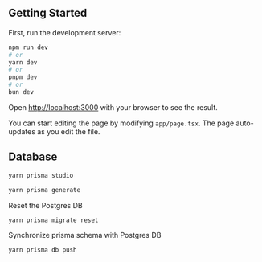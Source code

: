 ## Getting Started

First, run the development server:

```bash
npm run dev
# or
yarn dev
# or
pnpm dev
# or
bun dev
```

Open [http://localhost:3000](http://localhost:3000) with your browser to see the result.

You can start editing the page by modifying `app/page.tsx`. The page auto-updates as you edit the file.

## Database

```bash
yarn prisma studio
```

```bash
yarn prisma generate
```

Reset the Postgres DB
```bash
yarn prisma migrate reset
```

Synchronize prisma schema with Postgres DB
```bash
yarn prisma db push
```
